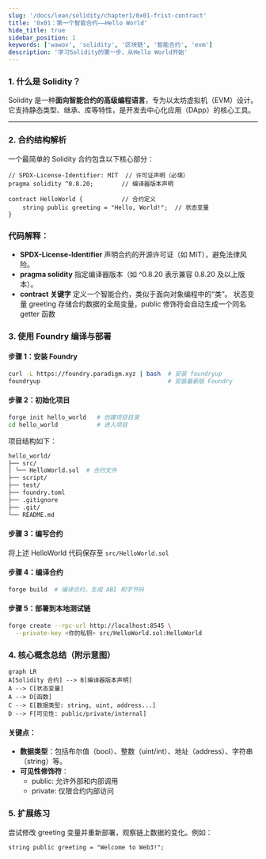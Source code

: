 ```yaml
---
slug: '/docs/lean/solidity/chapter1/0x01-frist-contract'
title: '0x01：第一个智能合约——Hello World'
hide_title: true
sidebar_position: 1
keywords: ['wawov', 'solidity', '区块链', '智能合约', 'evm']
description: '学习Solidity的第一步，从Hello World开始'
---
```


### 1. 什么是 Solidity？

Solidity 是一种**面向智能合约的高级编程语言**，专为以太坊虚拟机（EVM）设计。它支持静态类型、继承、库等特性，是开发去中心化应用（DApp）的核心工具。

---

### 2. 合约结构解析

一个最简单的 Solidity 合约包含以下核心部分：

```solidity
// SPDX-License-Identifier: MIT  // 许可证声明（必填）
pragma solidity ^0.8.20;        // 编译器版本声明

contract HelloWorld {           // 合约定义
    string public greeting = "Hello, World!";  // 状态变量
}
```

### 代码解释：

- **SPDX-License-Identifier**
  声明合约的开源许可证（如 MIT），避免法律风险。
- **pragma solidity**
  指定编译器版本（如 ^0.8.20 表示兼容 0.8.20 及以上版本）。
- **contract 关键字**
  定义一个智能合约，类似于面向对象编程中的“类”。
  ​状态变量 greeting
  存储合约数据的全局变量，public 修饰符会自动生成一个同名 getter 函数

### 3. 使用 Foundry 编译与部署

#### 步骤 1：安装 Foundry

```bash
curl -L https://foundry.paradigm.xyz | bash  # 安装 foundryup
foundryup                                    # 安装最新版 Foundry
```

#### 步骤 2：初始化项目

```bash
forge init hello_world   # 创建项目目录
cd hello_world           # 进入项目
```

项目结构如下：

```bash
hello_world/
├── src/
│ └── HelloWorld.sol  # 合约文件
├── script/
├── test/
├── foundry.toml
├── .gitignore
├── .git/
└── README.md
```

#### 步骤 3：编写合约

将上述 HelloWorld 代码保存至 `src/HelloWorld.sol`

#### 步骤 4：编译合约

```bash
forge build  # 编译合约，生成 ABI 和字节码
```

#### 步骤 5：部署到本地测试链

```bash
forge create --rpc-url http://localhost:8545 \
  --private-key <你的私钥> src/HelloWorld.sol:HelloWorld
```

### 4. 核心概念总结（附示意图）

```mermaid
graph LR
A[Solidity 合约] --> B[编译器版本声明]
A --> C[状态变量]
A --> D[函数]
C --> E[数据类型: string, uint, address...]
D --> F[可见性: public/private/internal]
```

#### 关键点：

- **​数据类型**：包括布尔值（bool）、整数（uint/int）、地址（address）、字符串（string）等。
- **​可见性修饰符**：
  - public: 允许外部和内部调用
  - private: 仅限合约内部访问

### 5. 扩展练习

尝试修改 greeting 变量并重新部署，观察链上数据的变化。例如：

```solidity
string public greeting = "Welcome to Web3!";
```

